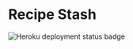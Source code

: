 # Recipe Stash

![Heroku deployment status badge](https://heroku-badges.herokuapp.com/?app=aexcode-recipe-stash)

